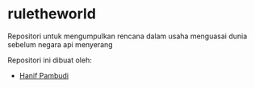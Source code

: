 # ruletheworld
Repositori untuk mengumpulkan rencana dalam usaha menguasai dunia sebelum negara api menyerang

Repositori ini dibuat oleh:
* [Hanif Pambudi](http://github.com/HanifPambudi)
